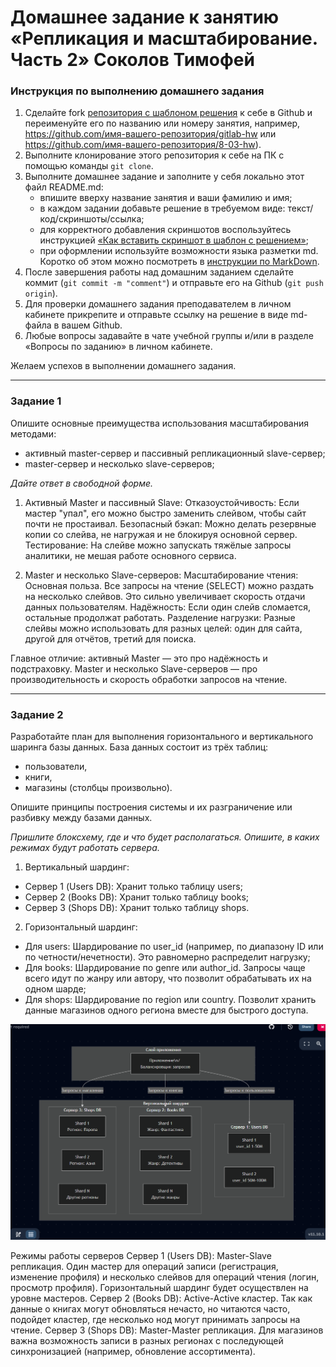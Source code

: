 # Домашнее задание к занятию «Репликация и масштабирование. Часть 2» Соколов Тимофей

### Инструкция по выполнению домашнего задания

1. Сделайте fork [репозитория c шаблоном решения](https://github.com/netology-code/sys-pattern-homework) к себе в Github и переименуйте его по названию или номеру занятия, например, https://github.com/имя-вашего-репозитория/gitlab-hw или https://github.com/имя-вашего-репозитория/8-03-hw).
2. Выполните клонирование этого репозитория к себе на ПК с помощью команды `git clone`.
3. Выполните домашнее задание и заполните у себя локально этот файл README.md:
   - впишите вверху название занятия и ваши фамилию и имя;
   - в каждом задании добавьте решение в требуемом виде: текст/код/скриншоты/ссылка;
   - для корректного добавления скриншотов воспользуйтесь инструкцией [«Как вставить скриншот в шаблон с решением»](https://github.com/netology-code/sys-pattern-homework/blob/main/screen-instruction.md);
   - при оформлении используйте возможности языка разметки md. Коротко об этом можно посмотреть в [инструкции по MarkDown](https://github.com/netology-code/sys-pattern-homework/blob/main/md-instruction.md).
4. После завершения работы над домашним заданием сделайте коммит (`git commit -m "comment"`) и отправьте его на Github (`git push origin`).
5. Для проверки домашнего задания преподавателем в личном кабинете прикрепите и отправьте ссылку на решение в виде md-файла в вашем Github.
6. Любые вопросы задавайте в чате учебной группы и/или в разделе «Вопросы по заданию» в личном кабинете.

Желаем успехов в выполнении домашнего задания.

---

### Задание 1

Опишите основные преимущества использования масштабирования методами:

- активный master-сервер и пассивный репликационный slave-сервер; 
- master-сервер и несколько slave-серверов;


*Дайте ответ в свободной форме.*

1. Активный Master и пассивный Slave:
Отказоустойчивость: Если мастер "упал", его можно быстро заменить слейвом, чтобы сайт почти не простаивал.
Безопасный бэкап: Можно делать резервные копии со слейва, не нагружая и не блокируя основной сервер.
Тестирование: На слейве можно запускать тяжёлые запросы аналитики, не мешая работе основного сервиса.

2. Master и несколько Slave-серверов:
Масштабирование чтения: Основная польза. Все запросы на чтение (SELECT) можно раздать на несколько слейвов. Это сильно увеличивает скорость отдачи данных пользователям.
Надёжность: Если один слейв сломается, остальные продолжат работать.
Разделение нагрузки: Разные слейвы можно использовать для разных целей: один для сайта, другой для отчётов, третий для поиска.

Главное отличие: активный Master — это про надёжность и подстраховку. Master и несколько Slave-серверов — про производительность и скорость обработки запросов на чтение.

---

### Задание 2


Разработайте план для выполнения горизонтального и вертикального шаринга базы данных. База данных состоит из трёх таблиц: 

- пользователи, 
- книги, 
- магазины (столбцы произвольно). 

Опишите принципы построения системы и их разграничение или разбивку между базами данных.

*Пришлите блоксхему, где и что будет располагаться. Опишите, в каких режимах будут работать сервера.* 

1. Вертикальный шардинг:
- Сервер 1 (Users DB): Хранит только таблицу users;
- Сервер 2 (Books DB): Хранит только таблицу books;
- Сервер 3 (Shops DB): Хранит только таблицу shops.

2. Горизонтальный шардинг:
- Для users: Шардирование по user_id (например, по диапазону ID или по четности/нечетности). Это равномерно распределит нагрузку;
- Для books: Шардирование по genre или author_id. Запросы чаще всего идут по жанру или автору, что позволит обрабатывать их на одном шарде;
- Для shops: Шардирование по region или country. Позволит хранить данные магазинов одного региона вместе для быстрого доступа.

![Архитектура системы](images/architecture.PNG)

Режимы работы серверов
Сервер 1 (Users DB): Master-Slave репликация. Один мастер для операций записи (регистрация, изменение профиля) и несколько слейвов для операций чтения (логин, просмотр профиля). Горизонтальный шардинг будет осуществлен на уровне мастеров.
Сервер 2 (Books DB): Active-Active кластер. Так как данные о книгах могут обновляться нечасто, но читаются часто, подойдет кластер, где несколько нод могут принимать запросы на чтение.
Сервер 3 (Shops DB): Master-Master репликация. Для магазинов важна возможность записи в разных регионах с последующей синхронизацией (например, обновление ассортимента).
